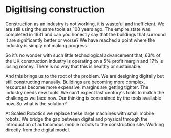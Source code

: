 # Digitising construction

Construction as an industry is not working, it is wasteful and inefficient. We are still using the same tools as 100 years ago. The empire state was completed in 1931 and can you honestly say that the buildings that surround it are significantly better or worse? We have reached a point where the industry is simply not making progress.

So it’s no wonder with such little technological advancement that, 63% of the UK construction industry is operating on a 5% profit margin and 17% is losing money. There is no way that this is healthy or sustainable.

And this brings us to the root of the problem. We are designing digitally but still constructing manually. Buildings are becoming more complex, resources become more expensive, margins are getting tighter. The industry needs new tools. We can’t expect last century's tools to match the challenges we face now. Our thinking is constrained by the tools available now. So what is the solution?

At Scaled Robotics we replace these large machines with small mobile robots. We bridge the gap between digital and physical through the introduction of autonomous mobile robots to the construction site. Working directly from the digital model.
